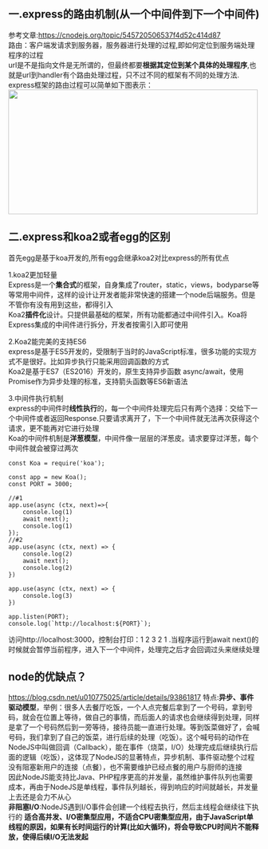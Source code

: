 ## 一.express的路由机制(从一个中间件到下一个中间件)
参考文章:https://cnodejs.org/topic/545720506537f4d52c414d87  
路由：客户端发请求到服务器，服务器进行处理的过程,即如何定位到服务端处理程序的过程  
url是不是指向文件是无所谓的，但最终都要**根据其定位到某个具体的处理程序**,也就是url到handler有个路由处理过程，只不过不同的框架有不同的处理方法.  
express框架的路由过程可以简单如下图表示：
<img src="https://upload-images.jianshu.io/upload_images/1864457-2e50b055a2302739.png?imageMogr2/auto-orient/strip|imageView2/2/w/573/format/webp" width="500px" height="250px"/>

## 二.express和koa2或者egg的区别
首先egg是基于koa开发的,所有egg会继承koa2对比express的所有优点

1.koa2更加轻量  
Express是一个**集合式**的框架，自身集成了router，static，views，bodyparse等等常用中间件，这样的设计让开发者能非常快速的搭建一个node后端服务。但是不管你有没有用到这些，都得引入  
Koa2**插件化**设计。只提供最基础的框架，所有功能都通过中间件引入。Koa将Express集成的中间件进行拆分，开发者按需引入即可使用  

2.Koa2能完美的支持ES6  
express是基于ES5开发的，受限制于当时的JavaScript标准，很多功能的实现方式不是很好。比如异步执行只能采用回调函数的方式  
Koa2是基于ES7（ES2016）开发的，原生支持异步函数 async/await，使用Promise作为异步处理的标准，支持箭头函数等ES6新语法

3.中间件执行机制  
express的中间件时**线性执行**的，每一个中间件处理完后只有两个选择：交给下一个中间件或者返回Response.只要请求离开了，下一个中间件就无法再次获得这个请求，更不能再对它进行处理  
Koa的中间件机制是**洋葱模型**，中间件像一层层的洋葱皮。请求要穿过洋葱，每个中间件就会被穿过两次
````
const Koa = require('koa');

const app = new Koa();
const PORT = 3000;

//#1
app.use(async (ctx, next)=>{
    console.log(1)
    await next();
    console.log(1)
});
//#2
app.use(async (ctx, next) => {
    console.log(2)
    await next();
    console.log(2)
})

app.use(async (ctx, next) => {
    console.log(3)
})

app.listen(PORT);
console.log(`http://localhost:${PORT}`);
````
访问http://localhost:3000，控制台打印：1 2 3 2 1 .当程序运行到await next()的时候就会暂停当前程序，进入下一个中间件，处理完之后才会回调过头来继续处理
## node的优缺点？
https://blog.csdn.net/u010775025/article/details/93861817
特点:**异步、事件驱动模型**，举例：很多人去餐厅吃饭，一个人点完餐后拿到了一个号码，拿到号码，就会在位置上等待，做自己的事情，而后面人的请求也会继续得到处理，同样是拿了一个号码然后到一旁等待，接待员能一直进行处理。等到饭菜做好了，会喊号码，我们拿到了自己的饭菜，进行后续的处理（吃饭）。这个喊号码的动作在NodeJS中叫做回调（Callback），能在事件（烧菜，I/O）处理完成后继续执行后面的逻辑（吃饭），这体现了NodeJS的显著特点，异步机制、事件驱动整个过程没有阻塞新用户的连接（点餐），也不需要维护已经点餐的用户与厨师的连接  
因此NodeJS能支持比Java、PHP程序更高的并发量，虽然维护事件队列也需要成本，再由于NodeJS是单线程，事件队列越长，得到响应的时间就越长，并发量上去还是会力不从心  
**非阻塞I/O**:NodeJS遇到I/O事件会创建一个线程去执行，然后主线程会继续往下执行的
**适合高并发、I/O密集型应用，不适合CPU密集型应用，由于JavaScript单线程的原因，如果有长时间运行的计算(比如大循环)，将会导致CPU时间片不能释放，使得后续I/O无法发起**